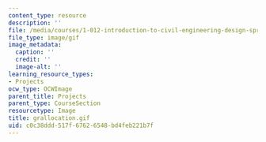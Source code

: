 ```yaml
---
content_type: resource
description: ''
file: /media/courses/1-012-introduction-to-civil-engineering-design-spring-2002/c0c38ddd517f67626548bd4feb221b7f_grallocation.gif
file_type: image/gif
image_metadata:
  caption: ''
  credit: ''
  image-alt: ''
learning_resource_types:
- Projects
ocw_type: OCWImage
parent_title: Projects
parent_type: CourseSection
resourcetype: Image
title: grallocation.gif
uid: c0c38ddd-517f-6762-6548-bd4feb221b7f
---
```

